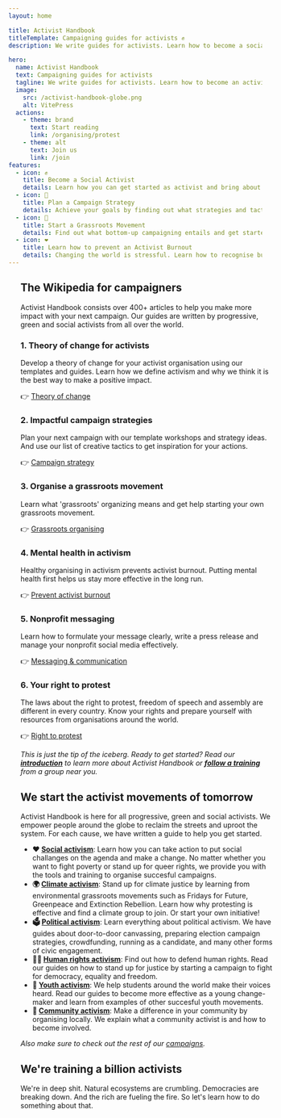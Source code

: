 ```yaml
---
layout: home

title: Activist Handbook
titleTemplate: Campaigning guides for activists ✊
description: We write guides for activists. Learn how to become a social activist, plan a political campaign strategy, and start a grassroots movement.

hero:
  name: Activist Handbook
  text: Campaigning guides for activists
  tagline: We write guides for activists. Learn how to become an activist, plan a political campaign strategy, and start a grassroots movement - all while not burning out.
  image:
    src: /activist-handbook-globe.png
    alt: VitePress
  actions:
    - theme: brand
      text: Start reading
      link: /organising/protest
    - theme: alt
      text: Join us
      link: /join
features:
  - icon: ✊
    title: Become a Social Activist
    details: Learn how you can get started as activist and bring about social change. We explain what activism is and how you can make a difference with community organizing.
  - icon: 📢
    title: Plan a Campaign Strategy
    details: Achieve your goals by finding out what strategies and tactics are most effective. Get inspired by our examples of policital campaigns around the world.
  - icon: 🌊
    title: Start a Grassroots Movement
    details: Find out what bottom-up campaigning entails and get started with distributed organizing.
  - icon: ❤️
    title: Learn how to prevent an Activist Burnout
    details: Changing the world is stressful. Learn how to recognise burnout symptoms, how to deal with anxiety and other mental health challanges that activists deal with.
---
```


<div class="max-width">

<div class="vp-doc">

## The Wikipedia for campaigners

Activist Handbook consists over 400+ articles to help you make more impact with your next campaign. Our guides are written by progressive, green and social activists from all over the world.

### 1. Theory of change for activists

Develop a theory of change for your activist organisation using our templates and guides. Learn how we define activism and why we think it is the best way to make a positive impact.

👉 [Theory of change](/theory)

### 2. Impactful campaign strategies

Plan your next campaign with our template workshops and strategy ideas. And use our list of creative tactics to get inspiration for your actions.

👉 [Campaign strategy](/strategy)

### 3. Organise a grassroots movement

Learn what 'grassroots' organizing means and get help starting your own grassroots movement.

👉 [Grassroots organising](/organising)

### 4. Mental health in activism

Healthy organising in activism prevents activist burnout. Putting mental health first helps us stay more effective in the long run.

👉 [Prevent activist burnout](/wellbeing)

### 5. Nonprofit messaging

Learn how to formulate your message clearly, write a press release and manage your nonprofit social media effectively.

👉 [Messaging & communication](/communication)

### 6. Your right to protest

The laws about the right to protest, freedom of speech and assembly are different in every country. Know your rights and prepare yourself with resources from organisations around the world.

👉 [Right to protest](/rights)

_This is just the tip of the iceberg. Ready to get started? Read our **[introduction](/about)** to learn more about Activist Handbook or **[follow a training](/training)** from a group near you._

<action-smart-large/>

## We start the activist movements of tomorrow

Activist Handbook is here for all progressive, green and social activists. We empower people around the globe to reclaim the streets and uproot the system. For each cause, we have written a guide to help you get started.

- **❤️ [Social activism](campaigns/social)**: Learn how you can take action to put social challanges on the agenda and make a change. No matter whether you want to fight poverty or stand up for queer rights, we provide you with the tools and training to organise succesful campaigns.
- **🌍 [Climate activism](/campaigns/climate)**: Stand up for climate justice by learning from environmental grassroots movements such as Fridays for Future, Greenpeace and Extinction Rebellion. Learn how why protesting is effective and find a climate group to join. Or start your own initiative!
- **🗳 [Political activism](/campaigns/political)**: Learn everything about political activism. We have guides about door-to-door canvassing, preparing election campaign strategies, crowdfunding, running as a candidate, and many other forms of civic engagement.
- **👩‍⚖️ [Human rights activism](/campaigns/human-rights)**: Find out how to defend human rights. Read our guides on how to stand up for justice by starting a campaign to fight for democracy, equality and freedom.
- **📢 [Youth activism](/campaigns/youth)**: We help students around the world make their voices heard. Read our guides to become more effective as a young change-maker and learn from examples of other succesful youth movements.
- **🙌 [Community activism](/campaigns/community)**: Make a difference in your community by organising locally. We explain what a community activist is and how to become involved.

_Also make sure to check out the rest of our [campaigns](/campaigns)._

<action-custom buttonlink="/training" buttonlabel="Get training">
  <h2>We're training a billion activists</h2>
  <p class="description">
    We're in deep shit. Natural ecosystems are crumbling. Democracies are breaking down. And the rich are fueling the fire. So let's learn how to do something about that.
  </p>
</action-custom>

</div>

</div>

<style scoped>
  .max-width{
    width: 100%;
    max-width: 736px;
    padding: 0 24px;
    margin: auto;
  }
</style>
